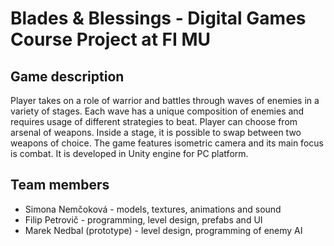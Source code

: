 Blades & Blessings - Digital Games Course Project at FI MU
==========================================================

Game description
----------------
Player takes on a role of warrior and battles through waves of enemies in a variety of stages.
Each wave has a unique composition of enemies and requires usage of different strategies to beat.
Player can choose from arsenal of weapons. Inside a stage, it is possible to swap between two
weapons of choice. The game features isometric camera and its main focus is combat. It is developed
in Unity engine for PC platform.

Team members
------------
* Simona Nemčoková - models, textures, animations and sound
* Filip Petrovič - programming, level design, prefabs and UI
* Marek Nedbal (prototype) - level design, programming of enemy AI
